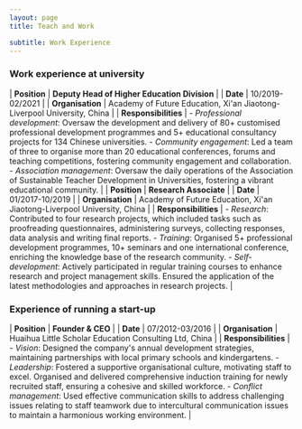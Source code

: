 ```yaml
---
layout: page
title: Teach and Work

subtitle: Work Experience
---
```



### Work experience at university


| **Position** | **Deputy Head of Higher Education Division** |
| **Date** | 10/2019-02/2021 |
| **Organisation** | Academy of Future Education, Xi'an Jiaotong-Liverpool University, China |
| **Responsibilities** | - *Professional development*: Oversaw the development and delivery of 80+ customised professional development programmes and 5+ educational consultancy projects for 134 Chinese universities. - *Community engagement*: Led a team of three to organise more than 20 educational conferences, forums and teaching competitions, fostering community engagement and collaboration. -	*Association management*: Oversaw the daily operations of the Association of Sustainable Teacher Development in Universities, fostering a vibrant educational community. |
| **Position** | **Research Associate** |
| **Date** | 01/2017-10/2019 |
| **Organisation** | Academy of Future Education, Xi'an Jiaotong-Liverpool University, China |
| **Responsibilities** | - *Research*: Contributed to four research projects, which included tasks such as proofreading questionnaires, administering surveys, collecting responses, data analysis and writing final reports. - *Training*: Organised 5+ professional development programmes, 10+ seminars and one international conference, enriching the knowledge base of the research community. - *Self-development*: Actively participated in regular training courses to enhance research and project management skills. Ensured the application of the latest methodologies and approaches in research projects. |


### Experience of running a start-up


| **Position** | **Founder & CEO** |
| **Date** | 07/2012-03/2016 |
| **Organisation** | Huaihua Little Scholar Education Consulting Ltd, China |
| **Responsibilities** | -	*Vision*: Designed the company's annual development strategies, maintaining partnerships with local primary schools and kindergartens. - *Leadership*: Fostered a supportive organisational culture, motivating staff to excel. Organised and delivered comprehensive induction training for newly recruited staff, ensuring a cohesive and skilled workforce. - *Conflict management*: Used effective communication skills to address challenging issues relating to staff teamwork due to intercultural communication issues to maintain a harmonious working environment. |
